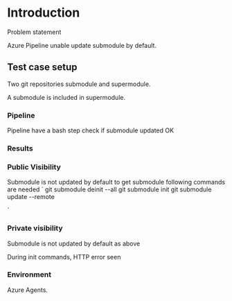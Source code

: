 # Introduction 
Problem statement

Azure Pipeline unable update submodule by default.

## Test case setup

Two git repositories submodule and supermodule.

A submodule is included in supermodule.

### Pipeline
Pipeline have a bash step check if submodule updated OK

### Results 

### Public Visibility 
Submodule is not updated by default
to get submodule following commands are needed
`
git submodule deinit --all
git submodule init 
git submodule update --remote

`

### Private visibility 
Submodule is not updated by default as above

During init commands, HTTP error seen

### Environment 
Azure Agents.


